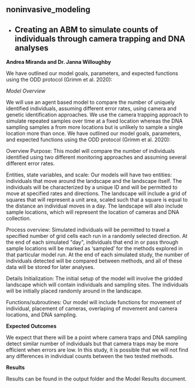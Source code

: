 ## noninvasive_modeling 

- ## Creating an ABM to simulate counts of individuals through camera trapping and DNA analyses

**Andrea Miranda and Dr. Janna Willoughby**


We have outlined our model goals, parameters, and expected functions using the ODD protocol (Grimm et al. 2020):

*Model Overview*


We will use an agent based model to compare the number of uniquely identified individuals, assuming different error rates, using camera and genetic identification approaches. We use the camera trapping approach to simulate repeated samples over time at a fixed location whereas the DNA sampling samples a from more locations but is unlikely to sample a single location more than once. We have outlined our model goals, parameters, and expected functions using the ODD protocol (Grimm et al. 2020):

Overview
Purpose: This model will compare the number of individuals identified using two different monitoring approaches and assuming several different error rates.

Entities, state variables, and scale: Our models will have two entities: individuals that move around the landscape and the landscape itself. The individuals will be characterized by a unique ID and will be permitted to move at specified rates and directions. The landscape will include a grid of squares that will represent a unit area, scaled such that a square is equal to the distance an individual moves in a day. The landscape will also include sample locations, which will represent the location of cameras and DNA collection.

Process overview: Simulated individuals will be permitted to travel a specified number of grid cells each run in a randomly selected direction. At the end of each simulated "day", individuals that end in or pass through sample locations will be marked as ‘sampled’ for the methods explored in that particular model run. At the end of each simulated study, the number of individuals detected will be compared between methods, and all of these data will be stored for later analyses. 

Details
Initialization: The initial setup of the model will involve the gridded landscape which will contain individuals and sampling sites. The individuals will be initially placed randomly around in the landscape. 

Functions/subroutines: Our model will include functions for movement of individual, placement of cameras, overlaping of movement and camera locations, and DNA sampling.

**Expected Outcomes**

We expect that there will be a point where camera traps and DNA sampling detect similar number of individuals but that camera traps may be more efficient when errors are low. In this study, it is possible that we will not find any differences in individual counts between the two tested methods.

**Results**

Results can be found in the output folder and the Model Results document. 

